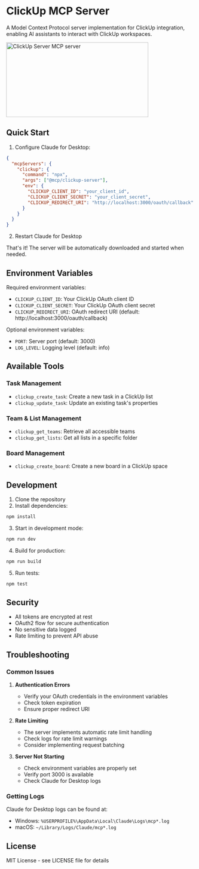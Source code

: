 # ClickUp MCP Server

A Model Context Protocol server implementation for ClickUp integration, enabling AI assistants to interact with ClickUp workspaces.

<a href="https://glama.ai/mcp/servers/9a7p2exf6u"><img width="380" height="200" src="https://glama.ai/mcp/servers/9a7p2exf6u/badge" alt="ClickUp Server MCP server" /></a>

## Quick Start

1. Configure Claude for Desktop:

```json
{
  "mcpServers": {
    "clickup": {
      "command": "npx",
      "args": ["@mcp/clickup-server"],
      "env": {
        "CLICKUP_CLIENT_ID": "your_client_id",
        "CLICKUP_CLIENT_SECRET": "your_client_secret",
        "CLICKUP_REDIRECT_URI": "http://localhost:3000/oauth/callback"
      }
    }
  }
}
```

2. Restart Claude for Desktop

That's it! The server will be automatically downloaded and started when needed.

## Environment Variables

Required environment variables:

- `CLICKUP_CLIENT_ID`: Your ClickUp OAuth client ID
- `CLICKUP_CLIENT_SECRET`: Your ClickUp OAuth client secret
- `CLICKUP_REDIRECT_URI`: OAuth redirect URI (default: http://localhost:3000/oauth/callback)

Optional environment variables:

- `PORT`: Server port (default: 3000)
- `LOG_LEVEL`: Logging level (default: info)

## Available Tools

### Task Management

- `clickup_create_task`: Create a new task in a ClickUp list
- `clickup_update_task`: Update an existing task's properties

### Team & List Management

- `clickup_get_teams`: Retrieve all accessible teams
- `clickup_get_lists`: Get all lists in a specific folder

### Board Management

- `clickup_create_board`: Create a new board in a ClickUp space

## Development

1. Clone the repository
2. Install dependencies:

```bash
npm install
```

3. Start in development mode:

```bash
npm run dev
```

4. Build for production:

```bash
npm run build
```

5. Run tests:

```bash
npm test
```

## Security

- All tokens are encrypted at rest
- OAuth2 flow for secure authentication
- No sensitive data logged
- Rate limiting to prevent API abuse

## Troubleshooting

### Common Issues

1. **Authentication Errors**

   - Verify your OAuth credentials in the environment variables
   - Check token expiration
   - Ensure proper redirect URI

2. **Rate Limiting**

   - The server implements automatic rate limit handling
   - Check logs for rate limit warnings
   - Consider implementing request batching

3. **Server Not Starting**
   - Check environment variables are properly set
   - Verify port 3000 is available
   - Check Claude for Desktop logs

### Getting Logs

Claude for Desktop logs can be found at:

- Windows: `%USERPROFILE%\AppData\Local\Claude\Logs\mcp*.log`
- macOS: `~/Library/Logs/Claude/mcp*.log`

## License

MIT License - see LICENSE file for details

